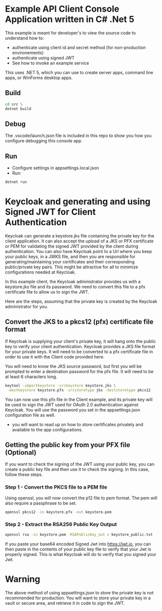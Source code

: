 # Example API Client Console Application written in C# .Net 5

This example is meant for developer's to view the source code to understand how to:

- authenticate using client id and secret method (for non-production environements)
- authenticate using signed JWT
- See how to invoke an example service

This uses .NET 5, which you can use to create server apps, command line apps, or WinForms desktop apps.

## Build

```bash
cd src \
dotnet build
```

## Debug

The .vscode/launch.json file is included in this repo to show you how you configure debugging
this console app.

## Run

- Configure settings in appsettings.local.json
- Run:

```bash
dotnet run
```

# Keycloak and generating and using Signed JWT for Client Authentication

Keycloak can generate a keystore.jks file containing the private key for the client application.
It can also accept the upload of a JKS or PFX certificate or PEM for validating the signed JWT provided by the client during authentication. You can also have Keycloak point to a Url where you keep your public keys, in a JWKS file, and then you are responsible for generating/maintaining your certificates and their corresponding public/private key pairs.  This might be attractive for all to minimize configurations needed at Keycloak.


In this example client, the Keycloak administrator provides us with a keystore.jks file and its password.  We need to convert this file to a pfx certificate file to allow us to sign the JWT.

Here are the steps, assuming that the private key is created by the Keycloak administrator for you.

## Convert the JKS to a pkcs12 (pfx) certificate file format

If Keycloak is supplying your client's private key, it will hang onto the public key to verify your client authentication. Keycloak provides a JKS file format for your private keys. It will need to be converted to a pfx certificate file in order to use it with the Client code provided here.  

You will need to know the JKS source password, but first you will be prompted to enter a destination password for the pfx file. It will need to be at least 6 characters long.  

```bash
keytool -importkeystore -srckeystore keystore.jks \
 -destkeystore keystore.pfx -srcstoretype jks -deststoretype pkcs12
```

You can now use this pfx file in the Client example, and its private key will be used to sign the JWT
used for OAuth 2.0 authentication against Keycloak. You will use the password you set in the appsettings.json configuration file as well.

- you will want to read up on how to store certificates privately and available to the app configurations.

## Getting the public key from your PFX file (Optional)

If you want to check the signing of the JWT using your public key, you can create a public key file and then use it to check the signing.  In this case, follow these steps.

### Step 1 - Convert the PKCS file to a PEM file

Using openssl, you will now convert the p12 file to pem format. The pem will also require a passphrase to be set.

```bash
openssl pkcs12 -in keystore.pfx -out keystore.pem
```

### Step 2 - Extract the RSA256 Public Key Output
```bash
openssl rsa -in keystore.pem -RSAPublicKey_out > keystore_public.txt
```

If you paste your base64 encoded Signed Jwt into https://jwt.io, you can then paste in the contents of your public key file to verify that your Jwt is properly signed. This is what Keycloak will do to verify that you signed your Jwt.

# Warning

The above method of using appsettings.json to store the private key is not recommended for production.
You will want to store your private key in a vault or secure area, and retrieve it in code to sign the JWT.






